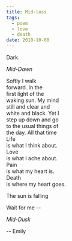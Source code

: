 ```yaml
---
title: Mid-loss
tags:
  - poem
  - love
  - death
date: 2010-10-08
---
```


Dark.

_Mid-Dawn_

Softly I walk  
forward. In the  
first light of the  
waking sun. My mind  
still and clear and  
white and black. Yet I  
step up down and go  
to the usual things of  
the day. All that time  
Life  
is what I think about.  
Love  
is what I ache about.  
Pain  
is what my heart is.  
Death  
is where my heart goes.  

The sun is falling

Wait for me --

_Mid-Dusk_

-- Emily
